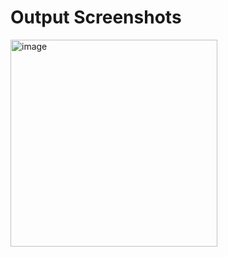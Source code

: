 <h1>Output Screenshots</h1>

<img width="331" alt="image" src="https://github.com/user-attachments/assets/38386184-8fcc-497b-abb6-2fb69a30a346">

